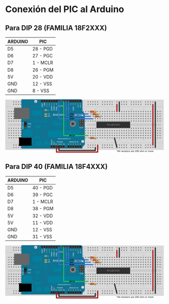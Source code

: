 # Conexión del PIC al Arduino

## Para DIP 28 (FAMILIA 18F2XXX)

| ARDUINO | PIC |
| ------- | --- |
| D5      | 28 - PGD  |
| D6      | 27 - PGC  |
| D7      | 1 - MCLR  |
| D8      | 26 - PGM  |
| 5V      | 20 - VDD  |
| GND     | 12 - VSS  |
| GND     | 8 - VSS   |

![Conexión DIP 28](/img/dip28.png)


## Para DIP 40 (FAMILIA 18F4XXX)
| ARDUINO | PIC |
| ------- | --- |
| D5      | 40 - PGD  |
| D6      | 39 - PGC  |
| D7      | 1 - MCLR  |
| D8      | 38 - PGM  |
| 5V      | 32 - VDD  |
| 5V      | 11 - VDD  |
| GND     | 12 - VSS  |
| GND     | 31 - VSS  |

![Conexión DIP 40](/img/dip28.png)